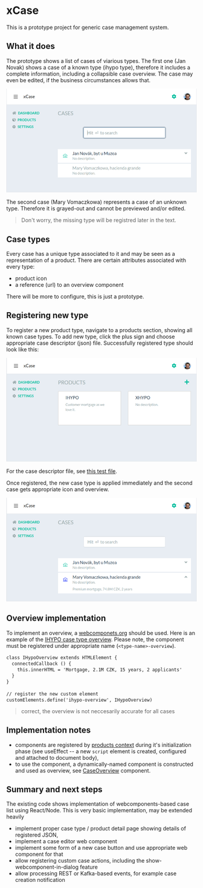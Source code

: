 # xCase

This is a prototype project for generic case management system.

##  What it does

The prototype shows a list of cases of viarious types. The first one (Jan Novak) shows a case of a known type (ihypo type), therefore it includes a complete information, including a collapsible case overview. The case may even be edited, if the business circumstances allows that.

![overview of cases](doc/cases.png)

The second case (Mary Vomaczkowa) represents a case of an unknown type. Therefore it is grayed-out and cannot be previewed and/or edited. 

> Don't worry, the missing type will be registred later in the text.

## Case types

Every case has a unique type associated to it and may be seen as a representation of a product. There are certain attributes associated with every type:
* product icon
* a reference (url) to an overview component 

There will be more to configure, this is just a prototype.

## Registering new type

To register a new product type, navigate to a products section, showing all known case types. To add new type, click the plus sign and choose appropriate case descriptor (json) file. Successfully registered type should look like this:

![overview of cases](doc/products.png)

For the case descriptor file, see [this test file](server/test/product.json).


Once registered, the new case type is applied immediately and the second case gets appropriate icon and overview.

![overview of cases](doc/cases-reg.png)

## Overview implementation

To implement an overview, a [webcomponets.org](webcomponents.org) should be used. Here is an example of the [IHYPO case type overview](client/static/ihypo-overview.js). Please note, the component must be registered under appropriate name (```<type-name>-overview```).

```
class IHypoOverview extends HTMLElement {
  connectedCallback () {
    this.innerHTML = 'Mortgage, 2.1M CZK, 15 years, 2 applicants'
  }
}

// register the new custom element
customElements.define('ihypo-overview', IHypoOverview)
```

> correct, the overview is not neccesarily accurate for all cases

## Implementation notes

* components are registered by [products context](client/ProductsContext.js) during it's initialization phase (see useEffect -- a new ```script``` element is created, configured and attached to document body),
* to use the component, a dynamically-named component is constructed and used as overview, see [CaseOverview](client/components/CaseOverview.js) component.


## Summary and next steps

The existing code shows implementation of webcomponents-based case list using React/Node. This is very basic implementation, may be extended heavily
* implement proper case type / product detail page showing details of registered JSON,
* implement a case editor web component
* implement some form of a new case button and use appropriate web component for that
* allow registering custom case actions, including the show-webcomponent-in-dialog feature
* allow processing REST or Kafka-based events, for example case creation notification



